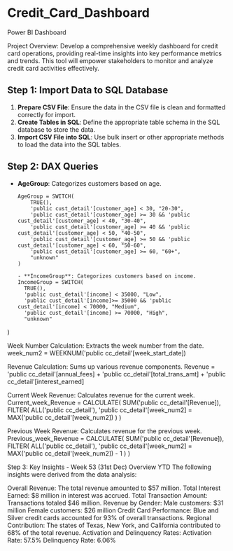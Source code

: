# Credit_Card_Dashboard
Power BI Dashboard

Project Overview: Develop a comprehensive weekly dashboard for credit card operations, providing real-time insights into key performance metrics and trends. This tool will empower stakeholders to monitor and analyze credit card activities effectively.

## Step 1: Import Data to SQL Database

1. **Prepare CSV File**: Ensure the data in the CSV file is clean and formatted correctly for import.
2. **Create Tables in SQL**: Define the appropriate table schema in the SQL database to store the data.
3. **Import CSV File into SQL**: Use bulk insert or other appropriate methods to load the data into the SQL tables.

## Step 2: DAX Queries

- **AgeGroup**: Categorizes customers based on age.
  ```dax
  AgeGroup = SWITCH(
      TRUE(),
      'public cust_detail'[customer_age] < 30, "20-30",
      'public cust_detail'[customer_age] >= 30 && 'public cust_detail'[customer_age] < 40, "30-40",
      'public cust_detail'[customer_age] >= 40 && 'public cust_detail'[customer_age] < 50, "40-50",
      'public cust_detail'[customer_age] >= 50 && 'public cust_detail'[customer_age] < 60, "50-60",
      'public cust_detail'[customer_age] >= 60, "60+",
      "unknown"
  )

  - **IncomeGroup**: Categorizes customers based on income.
  IncomeGroup = SWITCH(
    TRUE(),
    'public cust_detail'[income] < 35000, "Low",
    'public cust_detail'[income]>= 35000 && 'public cust_detail'[income] < 70000, "Medium",
    'public cust_detail'[income] >= 70000, "High",
    "unknown"
)

Week Number Calculation: Extracts the week number from the date. 
week_num2 = WEEKNUM('public cc_detail'[week_start_date])


Revenue Calculation: Sums up various revenue components.
Revenue = 'public cc_detail'[annual_fees] + 'public cc_detail'[total_trans_amt] + 'public cc_detail'[interest_earned]

Current Week Revenue: Calculates revenue for the current week.
Current_week_Revenue = CALCULATE(
    SUM('public cc_detail'[Revenue]),
    FILTER(
        ALL('public cc_detail'),
        'public cc_detail'[week_num2] = MAX('public cc_detail'[week_num2])
    )
)

Previous Week Revenue: Calculates revenue for the previous week.
Previous_week_Revenue = CALCULATE(
    SUM('public cc_detail'[Revenue]),
    FILTER(
        ALL('public cc_detail'),
        'public cc_detail'[week_num2] = MAX('public cc_detail'[week_num2]) - 1
    )
)

Step 3: Key Insights - Week 53 (31st Dec) Overview YTD
The following insights were derived from the data analysis:

Overall Revenue: The total revenue amounted to $57 million.
Total Interest Earned: $8 million in interest was accrued.
Total Transaction Amount: Transactions totaled $46 million.
Revenue by Gender:
Male customers: $31 million
Female customers: $26 million
Credit Card Performance:
Blue and Silver credit cards accounted for 93% of overall transactions.
Regional Contribution:
The states of Texas, New York, and California contributed to 68% of the total revenue.
Activation and Delinquency Rates:
Activation Rate: 57.5%
Delinquency Rate: 6.06%


